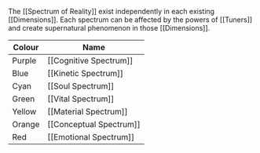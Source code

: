 The [[Spectrum of Reality]] exist independently in each existing [[Dimensions]]. Each spectrum can be affected by the powers of [[Tuners]] and create supernatural phenomenon in those [[Dimensions]].

| Colour | Name                    |
| ------ | ----------------------- |
| Purple | [[Cognitive Spectrum]]  |
| Blue   | [[Kinetic Spectrum]]    |
| Cyan   | [[Soul Spectrum]]       |
| Green  | [[Vital Spectrum]]      |
| Yellow | [[Material Spectrum]]   |
| Orange | [[Conceptual Spectrum]] |
| Red    | [[Emotional Spectrum]]  |
